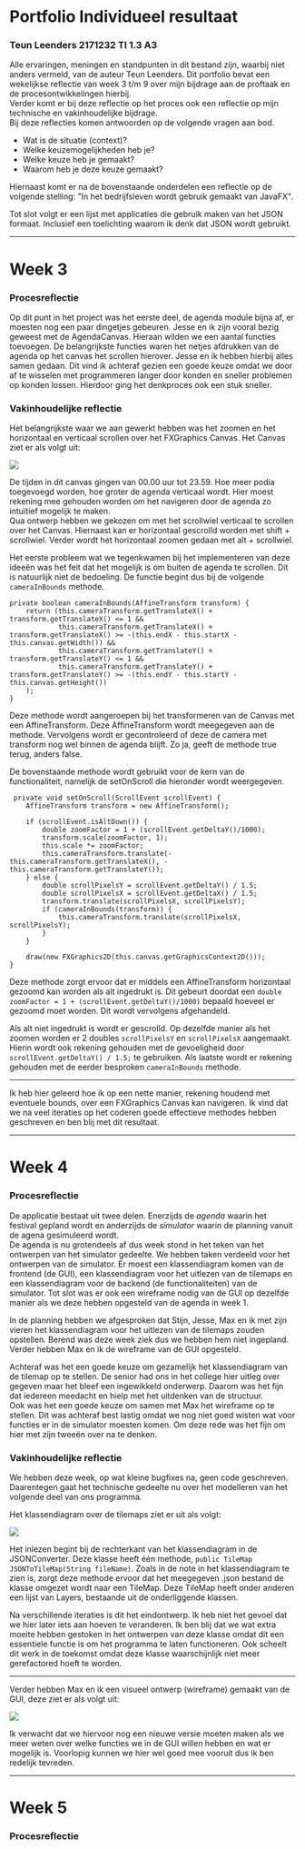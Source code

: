 # Portfolio Individueel resultaat
### Teun Leenders 2171232 TI 1.3 A3

Alle ervaringen, meningen en standpunten in dit bestand zijn, waarbij niet anders vermeld, van de
auteur Teun Leenders. Dit portfolio bevat een wekelijkse reflectie van week 3 t/m 9 over mijn 
bijdrage aan de proftaak en de procesontwikkelingen hierbij. <br>
Verder komt er bij deze reflectie op het proces ook een reflectie op mijn technische en 
vakinhoudelijke bijdrage. <br> 
Bij deze reflecties komen antwoorden op de volgende vragen aan bod.

   * Wat is de situatie (context)?
   * Welke keuzemogelijkheden heb je?
   * Welke keuze heb je gemaakt?
   * Waarom heb je deze keuze gemaakt?

Hiernaast komt er na de bovenstaande onderdelen een reflectie op de volgende stelling: "In het 
bedrijfsleven wordt gebruik gemaakt van JavaFX".

Tot slot volgt er een lijst met applicaties die gebruik maken van het JSON formaat. Inclusief een 
toelichting waarom ik denk dat JSON wordt gebruikt.

---
# Week 3
### Procesreflectie

Op dit punt in het project was het eerste deel, de agenda module bijna af, er moesten nog een paar 
dingetjes gebeuren. Jesse en ik zijn vooral bezig geweest met de AgendaCanvas. Hieraan wilden we een 
aantal functies toevoegen. De belangrijkste functies waren het netjes afdrukken van de agenda 
op het canvas het scrollen hierover.
Jesse en ik hebben hierbij alles samen gedaan. Dit vind ik achteraf gezien een goede keuze omdat we
door af te wisselen met programmeren langer door konden en sneller problemen op konden lossen. Hierdoor
ging het denkproces ook een stuk sneller.

### Vakinhoudelijke reflectie

Het belangrijkste waar we aan gewerkt hebben was het zoomen en het horizontaal en verticaal scrollen over het
FXGraphics Canvas. Het Canvas ziet er als volgt uit:

![](Images/AgendaCanvas.PNG)

De tijden in dit canvas gingen van 00.00 uur tot 23.59. Hoe meer podia toegevoegd worden, hoe groter de agenda verticaal
wordt. Hier moest rekening mee gehouden worden om het navigeren door de agenda zo intuïtief mogelijk te maken. <br>
Qua ontwerp hebben we gekozen om met het scrollwiel verticaal te scrollen over het Canvas. Hiernaast kan er horizontaal 
gescrolld worden met shift + scrollwiel. Verder wordt het horizontaal zoomen gedaan met alt + scrollwiel. 

Het eerste probleem wat we tegenkwamen bij het implementeren van deze ideeën was het feit dat het mogelijk is om buiten de agenda
te scrollen. Dit is natuurlijk niet de bedoeling. De functie begint dus bij de volgende `cameraInBounds` methode.

    private boolean cameraInBounds(AffineTransform transform) {
        return (this.cameraTransform.getTranslateX() + transform.getTranslateX() <= 1 &&
                this.cameraTransform.getTranslateX() + transform.getTranslateX() >= -(this.endX - this.startX - this.canvas.getWidth()) &&
                this.cameraTransform.getTranslateY() + transform.getTranslateY() <= 1 &&
                this.cameraTransform.getTranslateY() + transform.getTranslateY() >= -(this.endY - this.startY - this.canvas.getHeight())
        );
    }

Deze methode wordt aangeroepen bij het transformeren van de Canvas met een AffineTransform. Deze AffineTransform wordt meegegeven
aan de methode. Vervolgens wordt er gecontroleerd of deze de camera met transform nog wel binnen de agenda blijft. Zo ja, geeft de methode
true terug, anders false.

De bovenstaande methode wordt gebruikt voor de kern van de functionaliteit, namelijk de setOnScroll die hieronder wordt weergegeven.
 
     private void setOnScroll(ScrollEvent scrollEvent) {
        AffineTransform transform = new AffineTransform();

        if (scrollEvent.isAltDown()) {
            double zoomFactor = 1 + (scrollEvent.getDeltaY()/1000);
            transform.scale(zoomFactor, 1);
            this.scale *= zoomFactor;
            this.cameraTransform.translate(-this.cameraTransform.getTranslateX(), -this.cameraTransform.getTranslateY());
        } else {
            double scrollPixelsY = scrollEvent.getDeltaY() / 1.5;
            double scrollPixelsX = scrollEvent.getDeltaX() / 1.5;
            transform.translate(scrollPixelsX, scrollPixelsY);
            if (cameraInBounds(transform)) {
                this.cameraTransform.translate(scrollPixelsX, scrollPixelsY);
            }
        }

        draw(new FXGraphics2D(this.canvas.getGraphicsContext2D()));
    }
   
Deze methode zorgt ervoor dat er middels een AffineTransform horizontaal gezoomd kan worden als alt ingedrukt is.
Dit gebeurt doordat een  `double zoomFactor = 1 + (scrollEvent.getDeltaY()/1000)` bepaald hoeveel er gezoomd moet worden.
Dit wordt vervolgens afgehandeld.

Als alt niet ingedrukt is wordt er gescrolld. Op dezelfde manier als het zoomen worden er 2 doubles `scrollPixelsY` en `scrollPixelsX`
aangemaakt. Hierin wordt ook rekening gehouden met de gevoeligheid door `scrollEvent.getDeltaY() / 1.5;` te gebruiken.
Als laatste wordt er rekening gehouden met de eerder besproken `cameraInBounds` methode.

---
Ik heb hier geleerd hoe ik op een nette manier, rekening houdend met eventuele bounds, over een FXGraphics Canvas kan navigeren.
Ik vind dat we na veel iteraties op het coderen goede effectieve methodes hebben geschreven en ben blij met dit resultaat.

--- 
# Week 4
### Procesreflectie

De applicatie bestaat uit twee delen. Enerzijds de *agenda* waarin het festival gepland wordt en anderzijds de *simulator* waarin de planning
vanuit de agena gesimuleerd wordt. <br>
De agenda is nu grotendeels af dus week stond in het teken van het ontwerpen van het simulator gedeelte. We hebben taken verdeeld voor het ontwerpen van
de simulator. Er moest een klassendiagram komen van de frontend (de GUI), een klassendiagram voor het uitlezen van de tilemaps en een klassendiagram voor 
de backend (de functionaliteiten) van de simulator. Tot slot was er ook een wireframe nodig van de GUI op dezelfde manier als we deze hebben opgesteld van 
de agenda in week 1. <br>

In de planning hebben we afgesproken dat Stijn, Jesse, Max en ik met zijn vieren het klassendiagram voor het uitlezen van de tilemaps zouden opstellen. 
Berend was deze week ziek dus we hebben hem niet ingepland. Verder hebben Max en ik de wireframe van de GUI opgesteld.

Achteraf was het een goede keuze om gezamelijk het klassendiagram van de tilemap op te stellen. De senior had ons in het college hier uitleg over gegeven 
maar het bleef een ingewikkeld onderwerp. Daarom was het fijn dat iedereen meedacht en hielp met het uitdenken van de structuur. <br>
Ook was het een goede keuze om samen met Max het wireframe op te stellen. Dit was achteraf best lastig omdat we nog niet goed wisten wat voor functies er 
in de simulator moesten komen. Om deze rede was het fijn om hier met zijn tweeën over na te denken.


### Vakinhoudelijke reflectie

We hebben deze week, op wat kleine bugfixes na, geen code geschreven. Daarentegen gaat het technische gedeelte nu over het modelleren van het volgende 
deel van ons programma.

Het klassendiagram over de tilemaps ziet er uit als volgt: 

![](Images/Tilemap_class_diagram_v1.3.jpg)

Het inlezen begint bij de rechterkant van het klassendiagram in de JSONConverter. Deze klasse heeft één methode, `public TileMap JSONToTileMap(String fileName)`.
Zoals in de note in het klassendiagram te zien is, zorgt deze methode ervoor dat het meegegeven .json bestand de klasse omgezet wordt naar een TileMap.
Deze TileMap heeft onder anderen een lijst van Layers, bestaande uit de onderliggende klassen.

Na verschillende iteraties is dit het eindontwerp. Ik heb niet het gevoel dat we hier later iets aan hoeven te veranderen. Ik ben blij dat we wat extra moeite hebben
gestoken in het ontwerpen van deze klasse omdat dit een essentiele functie is om het programma te laten functioneren. Ook scheelt dit werk in de toekomst omdat deze 
klasse waarschijnlijk niet meer gerefactored hoeft te worden.

---
Verder hebben Max en ik een visueel ontwerp (wireframe) gemaakt van de GUI, deze ziet er als volgt uit:

![](Images/WireFrame_GUI.png)

Ik verwacht dat we hiervoor nog een nieuwe versie moeten maken als we meer weten over welke functies we in de GUI willen hebben en wat er mogelijk is.
Voorlopig kunnen we hier wel goed mee vooruit dus ik ben redelijk tevreden.

---
# Week 5
### Procesreflectie

   

 
      














<br>
<br>
<br>
<br>
<br>
<br>
<br>
<br>
<br>
<br>
<br>
<br>
<br>
<br>
<br>
<br>
<br>


